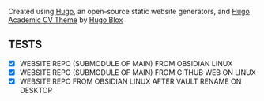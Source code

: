 Created using [Hugo](https://gohugo.io), an open-source static website generators, and [Hugo Academic CV Theme](https://github.com/HugoBlox/theme-academic-cv) by [Hugo Blox](https://hugoblox.com)

## TESTS
- [x] WEBSITE REPO (SUBMODULE OF MAIN) FROM OBSIDIAN LINUX
- [x] WEBSITE REPO (SUBMODULE OF MAIN) FROM GITHUB WEB ON LINUX
- [x] WEBSITE REPO FROM OBSIDIAN LINUX AFTER VAULT RENAME ON DESKTOP
